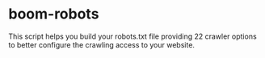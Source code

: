 # boom-robots
This script helps you build your robots.txt file providing 22 crawler options to better configure the crawling access to your website.
